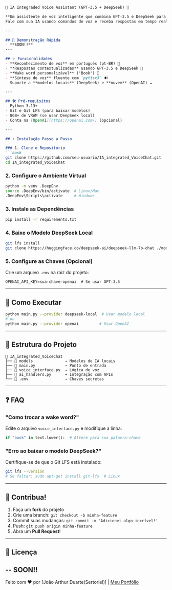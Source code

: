 ```markdown
🤖 IA Integraded Voice Assistant (GPT-3.5 + DeepSeek) 🎤

**Um assistente de voz inteligente que combina GPT-3.5 e DeepSeek para interações naturais!**  
Fale com sua IA usando comandos de voz e receba respostas em tempo real. Perfeito para automação doméstica, estudos ou apenas diversão! 🚀

---

## 🎥 Demonstração Rápida
- **SOON!!**
---

## ✨ Funcionalidades
- **Reconhecimento de voz** em português (pt-BR) 🎤
- **Respostas contextualizadas** usando GPT-3.5 e DeepSeek 🤖
- **Wake word personalizável** ("Book") 🔔
- **Síntese de voz** fluente com `pyttsx3` 🔊
- Suporte a **modelos locais** (DeepSeek) e **nuvem** (OpenAI) ☁️

---

## 🛠️ Pré-requisitos
- Python 3.13+
- Git e Git LFS (para baixar modelos)
- 8GB+ de VRAM (se usar DeepSeek local)
- Conta na [OpenAI](https://openai.com/) (opcional)

---

## ⚡ Instalação Passo a Passo

### 1. Clone o Repositório
```bash
git clone https://github.com/seu-usuario/IA_integrated_VoiceChat.git
cd IA_integrated_VoiceChat
```

### 2. Configure o Ambiente Virtual
```bash
python -m venv .DeepEnv
source .DeepEnv/bin/activate  # Linux/Mac
.DeepEnv\Scripts\activate     # Windows
```

### 3. Instale as Dependências
```bash
pip install -r requirements.txt
```

### 4. Baixe o Modelo DeepSeek Local
```bash
git lfs install
git clone https://huggingface.co/deepseek-ai/deepseek-llm-7b-chat ./models/deepseek-local
```

### 5. Configure as Chaves (Opcional)
Crie um arquivo `.env` na raiz do projeto:
```env
OPENAI_API_KEY=sua-chave-openai  # Se usar GPT-3.5
```

---

## 🚀 Como Executar
```bash
python main.py --provider deepseek-local  # Usar modelo local
# ou
python main.py --provider openai         # Usar OpenAI
```

---

## 🧩 Estrutura do Projeto
```
📁 IA_integrated_VoiceChat
├── 📁 models              → Modelos de IA locais
├── 📄 main.py             → Ponto de entrada
├── 📄 voice_interface.py  → Lógica de voz
├── 📄 ai_handlers.py      → Integração com APIs
└── 📄 .env                → Chaves secretas
```

---

## ❓ FAQ
### "Como trocar a wake word?"
Edite o arquivo `voice_interface.py` e modifique a linha:
```python
if "book" in text.lower():  # Altere para sua palavra-chave
```

### "Erro ao baixar o modelo DeepSeek?"
Certifique-se de que o Git LFS está instalado:
```bash
git lfs --version
# Se faltar: sudo apt-get install git-lfs  # Linux
```

---

## 🤝 Contribua!
1. Faça um **fork** do projeto
2. Crie uma branch: `git checkout -b minha-feature`
3. Commit suas mudanças: `git commit -m 'Adicionei algo incrível!'`
4. Push: `git push origin minha-feature`
5. Abra um **Pull Request**!

---

## 📜 Licença
-- **SOON!!**
---

Feito com ❤️ por [João Arthur Duarte(Sertoriel)] | [Meu Portfólio](https://github.com/Sertoriel)
``` 
